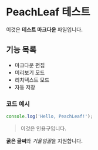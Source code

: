 # PeachLeaf 테스트

이것은 **테스트 마크다운** 파일입니다.

## 기능 목록

- 마크다운 편집
- 미리보기 모드
- 리치텍스트 모드
- 자동 저장

### 코드 예시

```javascript
console.log('Hello, PeachLeaf!');
```

> 이것은 인용구입니다.

**굵은 글씨**와 *기울임꼴*을 지원합니다.
